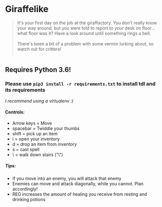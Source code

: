 # Giraffelike

> It's your first day on the job at the giraffactory. You don't really know your way around, but you were told to report
to your desk on floor... what floor was it? Have a look around until something rings a bell.<br/><br/>
There's been a bit of a problem with some vermin lurking about, so watch out for critters! <br/><br/>

## Requires Python 3.6!

### Please use `pip3 install -r requirements.txt` to install tdl and its requirements

_I recommend using a virtualenv :)_

#### Controls:
- Arrow keys = Move
- spacebar = Twiddle your thumbs
- shift = pick up an item
- i = open your inventory
- d = drop an item from inventory
- s = cast spell
- \ = walk down stairs ("\\")

##### Tips:
- If you move into an enemy, you will attack that enemy
- Enemies can move and attack diagonally, while you cannot. Plan accordingly!
- REG increases the amount of healing you receive from resting and drinking potions